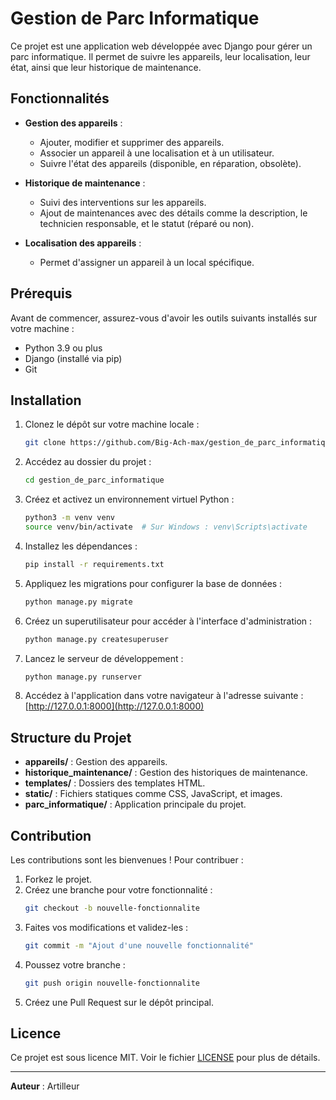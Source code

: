 # Gestion de Parc Informatique

Ce projet est une application web développée avec Django pour gérer un parc informatique. Il permet de suivre les appareils, leur localisation, leur état, ainsi que leur historique de maintenance.

## Fonctionnalités

- **Gestion des appareils** :

  - Ajouter, modifier et supprimer des appareils.
  - Associer un appareil à une localisation et à un utilisateur.
  - Suivre l'état des appareils (disponible, en réparation, obsolète).

- **Historique de maintenance** :

  - Suivi des interventions sur les appareils.
  - Ajout de maintenances avec des détails comme la description, le technicien responsable, et le statut (réparé ou non).

- **Localisation des appareils** :

  - Permet d'assigner un appareil à un local spécifique.

## Prérequis

Avant de commencer, assurez-vous d'avoir les outils suivants installés sur votre machine :

- Python 3.9 ou plus
- Django (installé via pip)
- Git

## Installation

1. Clonez le dépôt sur votre machine locale :

   ```bash
   git clone https://github.com/Big-Ach-max/gestion_de_parc_informatique.git
   ```

2. Accédez au dossier du projet :

   ```bash
   cd gestion_de_parc_informatique
   ```

3. Créez et activez un environnement virtuel Python :

   ```bash
   python3 -m venv venv
   source venv/bin/activate  # Sur Windows : venv\Scripts\activate
   ```

4. Installez les dépendances :

   ```bash
   pip install -r requirements.txt
   ```

5. Appliquez les migrations pour configurer la base de données :

   ```bash
   python manage.py migrate
   ```

6. Créez un superutilisateur pour accéder à l'interface d'administration :

   ```bash
   python manage.py createsuperuser
   ```

7. Lancez le serveur de développement :

   ```bash
   python manage.py runserver
   ```

8. Accédez à l'application dans votre navigateur à l'adresse suivante :
   [http://127.0.0.1:8000](http://127.0.0.1:8000)

## Structure du Projet

- **appareils/** : Gestion des appareils.
- **historique\_maintenance/** : Gestion des historiques de maintenance.
- **templates/** : Dossiers des templates HTML.
- **static/** : Fichiers statiques comme CSS, JavaScript, et images.
- **parc\_informatique/** : Application principale du projet.

## Contribution

Les contributions sont les bienvenues ! Pour contribuer :

1. Forkez le projet.
2. Créez une branche pour votre fonctionnalité :
   ```bash
   git checkout -b nouvelle-fonctionnalite
   ```
3. Faites vos modifications et validez-les :
   ```bash
   git commit -m "Ajout d'une nouvelle fonctionnalité"
   ```
4. Poussez votre branche :
   ```bash
   git push origin nouvelle-fonctionnalite
   ```
5. Créez une Pull Request sur le dépôt principal.

## Licence

Ce projet est sous licence MIT. Voir le fichier [LICENSE](LICENSE) pour plus de détails.

---

**Auteur** : Artilleur

